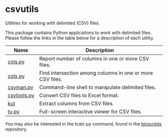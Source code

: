 # csvutils
Utilities for working with delimited (CSV) files.

This package contains Python applications to work with delimited files. Please
follow the links in the table below for a description of each utility.

Name                       | Description
---------------------------|--------------
[cols.py](doc/cols.md)         | Report number of columns in one or more CSV files.
[colx.py](doc/colx.md)         | Find intersection among columns in one or more CSV files.
[csvman.py](doc/csvman.md)     | Command-line shell to manipulate delimited files.
[csvtoxls.py](doc/csvtoxls.md) | Convert CSV files to Excel format.
[kut](doc/kut.md)              | Extract columns from CSV files.
[tv.py](doc/tv.md)             | Full-screen interactive viewer for CSV files.

You may also be interested in the tcalc.py command, found in the [bioscripts](https://github.com/uf-icbr-bioinformatics/bioscripts/) repository.
